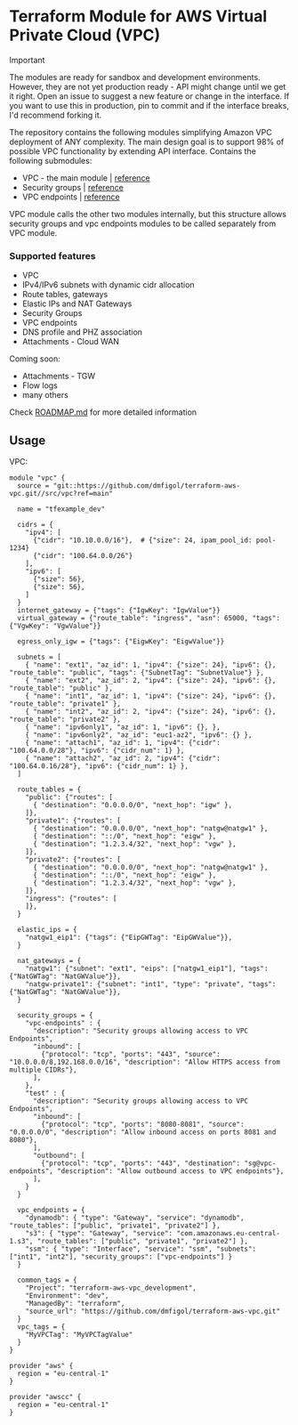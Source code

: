 # Terraform Module for AWS Virtual Private Cloud (VPC)
> [!IMPORTANT]
> The modules are ready for sandbox and development environments. However, they are not yet production ready - API might change until we get it right. Open an issue to suggest a new feature or change in the interface. If you want to use this in production, pin to commit and if the interface breaks, I'd recommend forking it.

The repository contains the following modules simplifying Amazon VPC deployment of ANY complexity. The main design goal is to support 98% of possible VPC functionality by extending API interface.
Contains the following submodules:
- VPC - the main module | [reference](src/vpc/REFERENCE.md)
- Security groups | [reference](src/security-groups/REFERENCE.md)
- VPC endpoints | [reference](src/vpc-endpoints/REFERENCE.md)

VPC module calls the other two modules internally, but this structure allows security groups and vpc endpoints modules to be called separately from VPC module.

### Supported features
- VPC
- IPv4/IPv6 subnets with dynamic cidr allocation
- Route tables, gateways
- Elastic IPs and NAT Gateways
- Security Groups
- VPC endpoints
- DNS profile and PHZ association
- Attachments - Cloud WAN

Coming soon:
- Attachments - TGW
- Flow logs
- many others

Check [ROADMAP.md](ROADMAP.md) for more detailed information

## Usage

VPC:
```hcl
module "vpc" {
  source = "git::https://github.com/dmfigol/terraform-aws-vpc.git//src/vpc?ref=main"

  name = "tfexample_dev"

  cidrs = {
    "ipv4": [
      {"cidr": "10.10.0.0/16"},  # {"size": 24, ipam_pool_id: pool-1234}
      {"cidr": "100.64.0.0/26"}
    ],
    "ipv6": [
      {"size": 56},
      {"size": 56},
    ]
  }
  internet_gateway = {"tags": {"IgwKey": "IgwValue"}}
  virtual_gateway = {"route_table": "ingress", "asn": 65000, "tags": {"VgwKey": "VgwValue"}}

  egress_only_igw = {"tags": {"EigwKey": "EigwValue"}}

  subnets = [
    { "name": "ext1", "az_id": 1, "ipv4": {"size": 24}, "ipv6": {}, "route_table": "public", "tags": {"SubnetTag": "SubnetValue"} },
    { "name": "ext2", "az_id": 2, "ipv4": {"size": 24}, "ipv6": {}, "route_table": "public" },
    { "name": "int1", "az_id": 1, "ipv4": {"size": 24}, "ipv6": {}, "route_table": "private1" },
    { "name": "int2", "az_id": 2, "ipv4": {"size": 24}, "ipv6": {}, "route_table": "private2" },
    { "name": "ipv6only1", "az_id": 1, "ipv6": {}, },
    { "name": "ipv6only2", "az_id": "euc1-az2", "ipv6": {} },
    { "name": "attach1", "az_id": 1, "ipv4": {"cidr": "100.64.0.0/28"}, "ipv6": {"cidr_num": 1} },
    { "name": "attach2", "az_id": 2, "ipv4": {"cidr": "100.64.0.16/28"}, "ipv6": {"cidr_num": 1} },
  ]

  route_tables = {
    "public": {"routes": [
      { "destination": "0.0.0.0/0", "next_hop": "igw" },
    ]},
    "private1": {"routes": [
      { "destination": "0.0.0.0/0", "next_hop": "natgw@natgw1" },
      { "destination": "::/0", "next_hop": "eigw" },
      { "destination": "1.2.3.4/32", "next_hop": "vgw" },
    ]},
    "private2": {"routes": [
      { "destination": "0.0.0.0/0", "next_hop": "natgw@natgw1" },
      { "destination": "::/0", "next_hop": "eigw" },
      { "destination": "1.2.3.4/32", "next_hop": "vgw" },
    ]},
    "ingress": {"routes": [
    ]},
  }

  elastic_ips = {
    "natgw1_eip1": {"tags": {"EipGWTag": "EipGWValue"}},
  }

  nat_gateways = {
    "natgw1": {"subnet": "ext1", "eips": ["natgw1_eip1"], "tags": {"NatGWTag": "NatGWValue"}},
    "natgw-private1": {"subnet": "int1", "type": "private", "tags": {"NatGWTag": "NatGWValue"}},
  }

  security_groups = {
    "vpc-endpoints" : {
      "description": "Security groups allowing access to VPC Endpoints",
      "inbound": [
        {"protocol": "tcp", "ports": "443", "source": "10.0.0.0/8,192.168.0.0/16", "description": "Allow HTTPS access from multiple CIDRs"},
      ],
    },
    "test" : {
      "description": "Security groups allowing access to VPC Endpoints",
      "inbound": [
        {"protocol": "tcp", "ports": "8080-8081", "source": "0.0.0.0/0", "description": "Allow inbound access on ports 8081 and 8080"},
      ],
      "outbound": [
        {"protocol": "tcp", "ports": "443", "destination": "sg@vpc-endpoints", "description": "Allow outbound access to VPC endpoints"},
      ],
    }
  }

  vpc_endpoints = {
    "dynamodb": { "type": "Gateway", "service": "dynamodb", "route_tables": ["public", "private1", "private2"] },
    "s3": { "type": "Gateway", "service": "com.amazonaws.eu-central-1.s3", "route_tables": ["public", "private1", "private2"] },
    "ssm": { "type": "Interface", "service": "ssm", "subnets": ["int1", "int2"], "security_groups": ["vpc-endpoints"] }
  }

  common_tags = {
    "Project": "terraform-aws-vpc_development",
    "Environment": "dev",
    "ManagedBy": "terraform",
    "source_url": "https://github.com/dmfigol/terraform-aws-vpc.git"
  }
  vpc_tags = {
    "MyVPCTag": "MyVPCTagValue"
  }
}

provider "aws" {
  region = "eu-central-1"
}

provider "awscc" {
  region = "eu-central-1"
}
```
